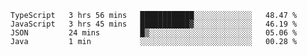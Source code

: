<!--START_SECTION:waka-->

```text
TypeScript   3 hrs 56 mins   ████████████░░░░░░░░░░░░░   48.47 %
JavaScript   3 hrs 45 mins   ███████████▓░░░░░░░░░░░░░   46.19 %
JSON         24 mins         █▒░░░░░░░░░░░░░░░░░░░░░░░   05.06 %
Java         1 min           ░░░░░░░░░░░░░░░░░░░░░░░░░   00.28 %
```

<!--END_SECTION:waka-->


<!--
**Leorio21/Leorio21** is a ✨ _special_ ✨ repository because its `README.md` (this file) appears on your GitHub profile.

Here are some ideas to get you started:

- 🔭 I’m currently working on ...
- 🌱 I’m currently learning ...
- 👯 I’m looking to collaborate on ...
- 🤔 I’m looking for help with ...
- 💬 Ask me about ...
- 📫 How to reach me: ...
- 😄 Pronouns: ...
- ⚡ Fun fact: ...
-->
